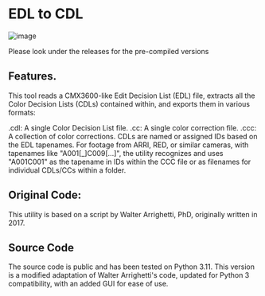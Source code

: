 # EDL to CDL
![image](https://github.com/user-attachments/assets/2fae7206-1f47-4c0b-89cd-7b248cd3f81d)

Please look under the releases for the pre-compiled versions 

## Features.
                                 
This tool reads a CMX3600-like Edit Decision List (EDL) file, extracts all the Color Decision Lists (CDLs) contained within, and exports them in various formats:

.cdl: A single Color Decision List file.
.cc: A single color correction file.
.ccc: A collection of color corrections.
CDLs are named or assigned IDs based on the EDL tapenames. For footage from ARRI, RED, or similar cameras, with tapenames like "A001[_]C009[...]", the utility recognizes and uses "A001C001" as the tapename in IDs within the CCC file or as filenames for individual CDLs/CCs within a folder.

## Original Code:
This utility is based on a script by Walter Arrighetti, PhD, originally written in 2017.

## Source Code
The source code is public and has been tested on Python 3.11. This version is a modified adaptation of Walter Arrighetti's code, updated for Python 3 compatibility, with an added GUI for ease of use.
